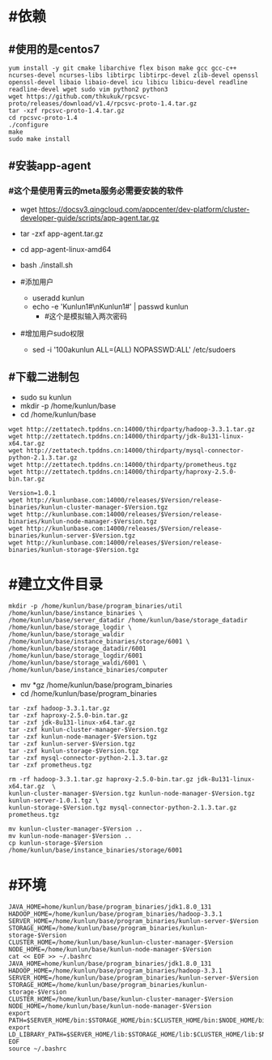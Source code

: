 # #依赖
## #使用的是centos7
```
yum install -y git cmake libarchive flex bison make gcc gcc-c++ ncurses-devel ncurses-libs libtirpc libtirpc-devel zlib-devel openssl openssl-devel libaio libaio-devel icu libicu libicu-devel readline readline-devel wget sudo vim python2 python3
wget https://github.com/thkukuk/rpcsvc-proto/releases/download/v1.4/rpcsvc-proto-1.4.tar.gz
tar -xzf rpcsvc-proto-1.4.tar.gz
cd rpcsvc-proto-1.4
./configure
make
sudo make install
```

## #安装app-agent
### #这个是使用青云的meta服务必需要安装的软件
* wget https://docsv3.qingcloud.com/appcenter/dev-platform/cluster-developer-guide/scripts/app-agent.tar.gz
* tar -zxf app-agent.tar.gz
* cd app-agent-linux-amd64
* bash ./install.sh


* #添加用户
  * useradd kunlun
  * echo -e 'Kunlun1#\nKunlun1#' | passwd kunlun
    * #这个是模拟输入两次密码
* #增加用户sudo权限
  * sed -i '100akunlun  ALL=(ALL)       NOPASSWD:ALL' /etc/sudoers


## #下载二进制包
* sudo su kunlun
* mkdir -p /home/kunlun/base
* cd /home/kunlun/base
```
wget http://zettatech.tpddns.cn:14000/thirdparty/hadoop-3.3.1.tar.gz
wget http://zettatech.tpddns.cn:14000/thirdparty/jdk-8u131-linux-x64.tar.gz
wget http://zettatech.tpddns.cn:14000/thirdparty/mysql-connector-python-2.1.3.tar.gz
wget http://zettatech.tpddns.cn:14000/thirdparty/prometheus.tgz
wget http://zettatech.tpddns.cn:14000/thirdparty/haproxy-2.5.0-bin.tar.gz

Version=1.0.1
wget http://kunlunbase.com:14000/releases/$Version/release-binaries/kunlun-cluster-manager-$Version.tgz
wget http://kunlunbase.com:14000/releases/$Version/release-binaries/kunlun-node-manager-$Version.tgz
wget http://kunlunbase.com:14000/releases/$Version/release-binaries/kunlun-server-$Version.tgz
wget http://kunlunbase.com:14000/releases/$Version/release-binaries/kunlun-storage-$Version.tgz
```

# #建立文件目录
```
mkdir -p /home/kunlun/base/program_binaries/util /home/kunlun/base/instance_binaries \
/home/kunlun/base/server_datadir /home/kunlun/base/storage_datadir /home/kunlun/base/storage_logdir \
/home/kunlun/base/storage_waldir /home/kunlun/base/instance_binaries/storage/6001 \
/home/kunlun/base/storage_datadir/6001 /home/kunlun/base/storage_logdir/6001 /home/kunlun/base/storage_waldi/6001 \
/home/kunlun/base/instance_binaries/computer
```
* mv *gz /home/kunlun/base/program_binaries
* cd /home/kunlun/base/program_binaries
```
tar -zxf hadoop-3.3.1.tar.gz
tar -zxf haproxy-2.5.0-bin.tar.gz
tar -zxf jdk-8u131-linux-x64.tar.gz
tar -zxf kunlun-cluster-manager-$Version.tgz
tar -zxf kunlun-node-manager-$Version.tgz
tar -zxf kunlun-server-$Version.tgz
tar -zxf kunlun-storage-$Version.tgz
tar -zxf mysql-connector-python-2.1.3.tar.gz
tar -zxf prometheus.tgz 

rm -rf hadoop-3.3.1.tar.gz haproxy-2.5.0-bin.tar.gz jdk-8u131-linux-x64.tar.gz  \
kunlun-cluster-manager-$Version.tgz kunlun-node-manager-$Version.tgz kunlun-server-1.0.1.tgz \
kunlun-storage-$Version.tgz mysql-connector-python-2.1.3.tar.gz prometheus.tgz

mv kunlun-cluster-manager-$Version ..
mv kunlun-node-manager-$Version ..
cp kunlun-storage-$Version /home/kunlun/base/instance_binaries/storage/6001
```

# #环境
```
JAVA_HOME=home/kunlun/base/program_binaries/jdk1.8.0_131
HADOOP_HOME=/home/kunlun/base/program_binaries/hadoop-3.3.1
SERVER_HOME=/home/kunlun/base/program_binaries/kunlun-server-$Version
STORAGE_HOME=/home/kunlun/base/program_binaries/kunlun-storage-$Version
CLUSTER_HOME=/home/kunlun/base/kunlun-cluster-manager-$Version
NODE_HOME=/home/kunlun/base/kunlun-node-manager-$Version
cat << EOF >> ~/.bashrc
JAVA_HOME=home/kunlun/base/program_binaries/jdk1.8.0_131
HADOOP_HOME=/home/kunlun/base/program_binaries/hadoop-3.3.1
SERVER_HOME=/home/kunlun/base/program_binaries/kunlun-server-$Version
STORAGE_HOME=/home/kunlun/base/program_binaries/kunlun-storage-$Version
CLUSTER_HOME=/home/kunlun/base/kunlun-cluster-manager-$Version
NODE_HOME=/home/kunlun/base/kunlun-node-manager-$Version
export PATH=$SERVER_HOME/bin:$STORAGE_HOME/bin:$CLUSTER_HOME/bin:$NODE_HOME/bin:$JAVA_HOME/bin:$HADOOP_HOME/bin:$PATH
export LD_LIBRARY_PATH=$SERVER_HOME/lib:$STORAGE_HOME/lib:$CLUSTER_HOME/lib:$NODE_HOME/lib:$LD_LIBRARY_PATH
EOF
source ~/.bashrc
```
